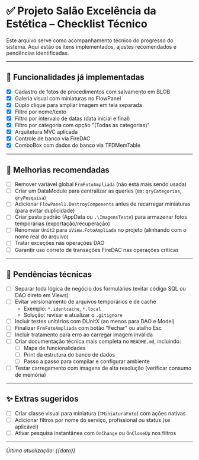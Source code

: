 # ✅ Projeto Salão Excelência da Estética – Checklist Técnico

Este arquivo serve como acompanhamento técnico do progresso do sistema. Aqui estão os itens implementados, ajustes recomendados e pendências identificadas.

---

## 🚀 Funcionalidades já implementadas

- [x] Cadastro de fotos de procedimentos com salvamento em BLOB
- [x] Galeria visual com miniaturas no FlowPanel
- [x] Duplo clique para ampliar imagem em tela separada
- [x] Filtro por nome/texto
- [x] Filtro por intervalo de datas (data inicial e final)
- [x] Filtro por categoria com opção "(Todas as categorias)"
- [x] Arquitetura MVC aplicada
- [x] Controle de banco via FireDAC
- [x] ComboBox com dados do banco via TFDMemTable

---

## 🔧 Melhorias recomendadas

- [ ] Remover variável global `FrmFotoAmpliada` (não está mais sendo usada)
- [ ] Criar um DataModule para centralizar as queries (ex: `qryCategorias`, `qryPesquisa`)
- [ ] Adicionar `FlowPanel1.DestroyComponents` antes de recarregar miniaturas (para evitar duplicidade)
- [ ] Criar pasta padrão (AppData ou `.\ImagensTeste`) para armazenar fotos temporárias (exportação/recuperação)
- [ ] Renomear `Unit2` para `uView.FotoAmpliada` no projeto (alinhando com o nome real do arquivo)
- [ ] Tratar exceções nas operações DAO
- [ ] Garantir uso correto de transações FireDAC nas operações críticas

---

## 📌 Pendências técnicas

- [ ] Separar toda lógica de negócio dos formulários (evitar código SQL ou DAO direto em Views)
- [ ] Evitar versionamento de arquivos temporários e de cache
  - Exemplo: `*.identcache`, `*.local`
  - Solução: revisar e atualizar o `.gitignore`
- [ ] Incluir testes unitários com DUnitX (ao menos para DAO e Model)
- [ ] Finalizar `FrmFotoAmpliada` com botão "Fechar" ou atalho Esc
- [ ] Incluir tratamento para erro ao carregar imagem inválida
- [ ] Criar documentação técnica mais completa no `README.md`, incluindo:
  - [ ] Mapa de funcionalidades
  - [ ] Print da estrutura do banco de dados
  - [ ] Passo a passo para compilar e configurar ambiente
- [ ] Testar carregamento com imagens de alta resolução (verificar consumo de memória)

---

## ✨ Extras sugeridos

- [ ] Criar classe visual para miniatura (`TMiniaturaFoto`) com ações nativas
- [ ] Adicionar filtros por nome do serviço, profissional ou status (se aplicável)
- [ ] Ativar pesquisa instantânea com `OnChange` ou `OnCloseUp` nos filtros

---

_Última atualização: {{data}}_